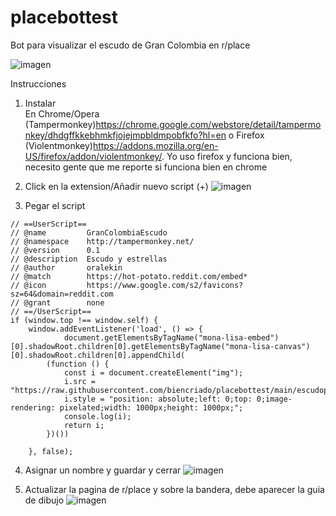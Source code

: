 # placebottest
Bot para visualizar el escudo de Gran Colombia en r/place

![imagen](https://user-images.githubusercontent.com/102851218/161374349-053f10f1-a58f-4a84-b5b2-cc6c14e95b13.png)


Instrucciones 

1. Instalar  
En Chrome/Opera (Tampermonkey)https://chrome.google.com/webstore/detail/tampermonkey/dhdgffkkebhmkfjojejmpbldmpobfkfo?hl=en 
o Firefox (Violentmonkey)https://addons.mozilla.org/en-US/firefox/addon/violentmonkey/.
Yo uso firefox y funciona bien, necesito gente que me reporte si funciona bien en chrome


2. Click en la extension/Añadir nuevo script (+) 
![imagen](https://user-images.githubusercontent.com/102851218/161374456-6f84ae29-0994-4aef-a63d-63ea55eee323.png)

3. Pegar el script 

```
// ==UserScript==
// @name         GranColombiaEscudo
// @namespace    http://tampermonkey.net/
// @version      0.1
// @description  Escudo y estrellas
// @author       oralekin
// @match        https://hot-potato.reddit.com/embed*
// @icon         https://www.google.com/s2/favicons?sz=64&domain=reddit.com
// @grant        none
// ==/UserScript==
if (window.top !== window.self) {
    window.addEventListener('load', () => {
            document.getElementsByTagName("mona-lisa-embed")[0].shadowRoot.children[0].getElementsByTagName("mona-lisa-canvas")[0].shadowRoot.children[0].appendChild(
        (function () {
            const i = document.createElement("img");
            i.src = "https://raw.githubusercontent.com/biencriado/placebottest/main/escudoplacetemplate.png";
            i.style = "position: absolute;left: 0;top: 0;image-rendering: pixelated;width: 1000px;height: 1000px;";
            console.log(i);
            return i;
        })())

    }, false);
```

4. Asignar un nombre y guardar y cerrar 
![imagen](https://user-images.githubusercontent.com/102851218/161374574-2f837d5c-43f9-4401-8ec3-9111d2f0c8fb.png)

5. Actualizar la pagina de r/place y sobre la bandera, debe aparecer la guia de dibujo 
![imagen](https://user-images.githubusercontent.com/102851218/161374623-bd77d3ee-d92d-4c19-a4d8-9e4ca43ee599.png)
